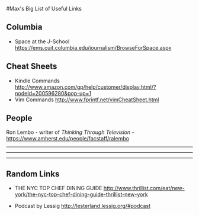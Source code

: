 #Max's Big List of Useful Links

## Columbia

* Space at the J-School <https://ems.cuit.columbia.edu/journalism/BrowseForSpace.aspx>

## Cheat Sheets

* Kindle Commands <http://www.amazon.com/gp/help/customer/display.html/?nodeId=200596280&pop-up=1>
* Vim Commands <http://www.fprintf.net/vimCheatSheet.html>

## People

Ron Lembo - writer of *Thinking Through Television* - <https://www.amherst.edu/people/facstaff/ralembo>

---
---
---

## Random Links

* THE NYC TOP CHEF DINING GUIDE <http://www.thrillist.com/eat/new-york/the-nyc-top-chef-dining-guide-thrillist-new-york>

* Podcast by Lessig <http://lesterland.lessig.org/#podcast>
